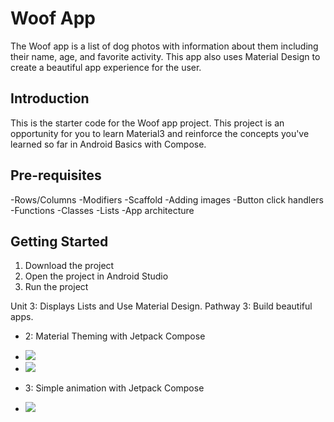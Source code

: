 Woof App
==================================

The Woof app is a list of dog photos with information about them including their name,
age, and favorite activity. This app also uses Material Design to create a beautiful app
experience for the user.

Introduction
------------

This is the starter code for the Woof app project. This project is an opportunity for you to learn
Material3 and reinforce the concepts you've learned so far in Android Basics
with Compose.

Pre-requisites
--------------

-Rows/Columns
-Modifiers
-Scaffold
-Adding images
-Button click handlers
-Functions
-Classes
-Lists
-App architecture

Getting Started
---------------

1. Download the project
2. Open the project in Android Studio
3. Run the project

Unit 3: Displays Lists and Use Material Design. 
Pathway 3: Build beautiful apps.

- 2: Material Theming with Jetpack Compose 
- <img src="screenshots/woof_light.png" />
- <img src="screenshots/woof_dark.png" />

- 3: Simple animation with Jetpack Compose
- <img src="screenshots/woof_animated.gif" />
